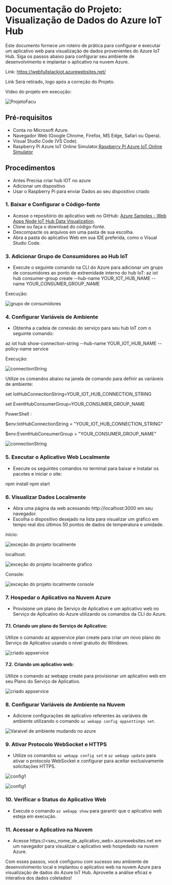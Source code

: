 # Documentação do Projeto: Visualização de Dados do Azure IoT Hub
 
Este documento fornece um roteiro de prática para configurar e executar um aplicativo web para visualização de dados provenientes do Azure IoT Hub. Siga os passos abaixo para configurar seu ambiente de desenvolvimento e implantar o aplicativo na nuvem Azure.

Link: https://webfullstackiot.azurewebsites.net/

Link Será retirado, logo após a correção do Projeto.

Video do projeto em execução: 

![ProjetoFacu](/imagens/Gravando%202024-03-11%20201112%20(1).gif)

## Pré-requisitos

- Conta no Microsoft Azure.
- Navegador Web (Google Chrome, Firefox, MS Edge, Safari ou Opera).
- Visual Studio Code (VS Code).
- Raspberry Pi Azure IoT Online Simulator.[Raspberry Pi Azure IoT Online Simulator](https://azure-samples.github.io/raspberry-pi-web-simulator/#GetStarted)

## Procedimentos

- Antes Precisa criar hub IOT no azure 
- Adicionar um dispositivo 
- Usar o Raspberry Pi para enviar Dados ao seu dispositivo criado
  
### 1. Baixar e Configurar o Código-fonte

- Acesse o repositório do aplicativo web no GitHub: [Azure Samples - Web Apps Node IoT Hub Data Visualization](https://github.com/Azure-Samples/web-apps-node-iot-hub-data-visualization).
- Clone ou faça o download do código-fonte.
- Descompacte os arquivos em uma pasta de sua escolha.
- Abra a pasta do aplicativo Web em sua IDE preferida, como o Visual Studio Code.

### 3. Adicionar Grupo de Consumidores ao Hub IoT

- Execute o seguinte comando na CLI do Azure para adicionar um grupo de consumidores ao ponto de extremidade interno do hub IoT:
az iot hub consumer-group create --hub-name YOUR_IOT_HUB_NAME --name YOUR_CONSUMER_GROUP_NAME

Execução: 

![grupo de consumidores](/imagens/grupo%20de%20consumidores.png)


### 4. Configurar Variáveis de Ambiente

- Obtenha a cadeia de conexão do serviço para seu hub IoT com o seguinte comando:
  
az iot hub show-connection-string --hub-name YOUR_IOT_HUB_NAME --policy-name service

Execução: 

![connectionString](/imagens/connectionString.png)

Utilize os comandos abaixo na janela de comando para definir as variáveis de ambiente:

set IotHubConnectionString=YOUR_IOT_HUB_CONNECTION_STRING

set EventHubConsumerGroup=YOUR_CONSUMER_GROUP_NAME

PowerShell : 

$env:IotHubConnectionString = "YOUR_IOT_HUB_CONNECTION_STRING"

$env:EventHubConsumerGroup = "YOUR_CONSUMER_GROUP_NAME"

![connectionString](/imagens/variaveis%20de%20ambiente.png)

### 5. Executar o Aplicativo Web Localmente

- Execute os seguintes comandos no terminal para baixar e instalar os pacotes e iniciar o site:
  
npm install
npm start

### 6. Visualizar Dados Localmente

- Abra uma página da web acessando http://localhost:3000 em seu navegador.
- Escolha o dispositivo desejado na lista para visualizar um gráfico em tempo real dos últimos 50 pontos de dados de temperatura e umidade.
  
inicio:

![exceção do projeto localmente](/imagens/execucao.png)

localhost: 

![exceção do projeto localmente grafico](/imagens/execucao_grafico.png)

Console:

![exceção do projeto localmente console](/imagens/execucao_console.png)

### 7. Hospedar o Aplicativo na Nuvem Azure

- Provisione um plano de Serviço de Aplicativo e um aplicativo web no Serviço de Aplicativo do Azure utilizando os comandos da CLI do Azure.
  
#### 7.1. Criando um plano do Serviço de Aplicativo:

Utilize o comando az appservice plan create para criar um novo plano do Serviço de Aplicativo usando o nível gratuito do Windows.

![criado appservice](/imagens/appservice_creat.png)

#### 7.2. Criando um aplicativo web:

Utilize o comando az webapp create para provisionar um aplicativo web em seu Plano do Serviço de Aplicativo.

![criado appservice](/imagens/webapp_create.png)

### 8. Configurar Variáveis de Ambiente na Nuvem

- Adicione configurações de aplicativo referentes às variáveis de ambiente utilizando o comando `az webapp config appsettings set`.
  
![Varaivel de ambiente mudando no azure](/imagens//alterando_variaveis.png)

### 9. Ativar Protocolo WebSocket e HTTPS

- Utilize os comandos `az webapp config set` e `az webapp update` para ativar o protocolo WebSocket e configurar para aceitar exclusivamente solicitações HTTPS.
  
![config1](/imagens/config_1.png)

![config1](/imagens/config_2.png)

### 10. Verificar o Status do Aplicativo Web

- Execute o comando `az webapp show` para garantir que o aplicativo web esteja em execução.

### 11. Acessar o Aplicativo na Nuvem

- Acesse https://<seu_nome_de_aplicativo_web>.azurewebsites.net em um navegador para visualizar o aplicativo web hospedado na nuvem Azure.

Com esses passos, você configurou com sucesso seu ambiente de desenvolvimento local e implantou o aplicativo web na nuvem Azure para visualização de dados do Azure IoT Hub. Aproveite a análise eficaz e interativa dos dados coletados!
